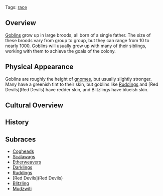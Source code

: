 Tags: [race](Races)

## Overview

[Goblins](Goblins) grow up in large broods, all born of a single father. The size of these broods vary from group to group, but they can range from 10 to nearly 1000. Goblins will usually grow up with many of their siblings, working with them to achieve the goals of the colony. 

## Physical Appearance

Goblins are roughly the height of [gnomes](Gnomes), but usually slightly stronger. Many have a greenish tint to their skin, but goblins like [Ruddings](Ruddings) and [Red Devils](Red Devils) have redder skin, and Blitzlings have blueish skin. 

## Cultural Overview



## History



## Subraces
- [Cogheads](Cogheads)
- [Scalawags](Scalawags)
- [Etherweavers](Etherweavers)
- [Darklings](Darklings)
- [Ruddings](Ruddings)
- [Red Devils](Red Devils)
- [Blitzling](Blitzling)
- [Mudzwiti](Mudzwiti)